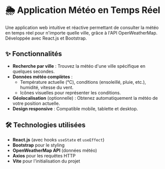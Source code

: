 # 🌦️ Application Météo en Temps Réel

Une application web intuitive et réactive permettant de consulter la météo en temps réel pour n'importe quelle ville, grâce à l'API OpenWeatherMap. Développée avec React.js et Bootstrap.

## ✨ Fonctionnalités

- **Recherche par ville** : Trouvez la météo d'une ville spécifique en quelques secondes.
- **Données météo complètes** :
  - Température actuelle (°C), conditions (ensoleillé, pluie, etc.), humidité, vitesse du vent.
  - Icônes visuelles pour représenter les conditions.
- **Géolocalisation** (optionnelle) : Obtenez automatiquement la météo de votre position actuelle.
- **Design responsive** : Compatible mobile, tablette et desktop.

## 🛠️ Technologies utilisées

- **React.js** (avec hooks `useState` et `useEffect`)
- **Bootstrap** pour le styling
- **OpenWeatherMap API** (données météo)
- **Axios** pour les requêtes HTTP
- **Vite** pour l'initialisation du projet

